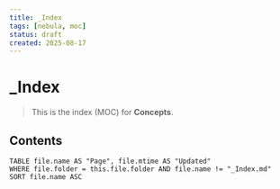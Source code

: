 ```yaml
---
title: _Index
tags: [nebula, moc]
status: draft
created: 2025-08-17
---
```


# _Index

> This is the index (MOC) for **Concepts**.

## Contents
```dataview
TABLE file.name AS "Page", file.mtime AS "Updated"
WHERE file.folder = this.file.folder AND file.name != "_Index.md"
SORT file.name ASC
```
